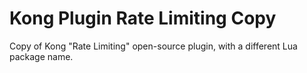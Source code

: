 # Kong Plugin Rate Limiting Copy

Copy of Kong "Rate Limiting" open-source plugin, with a different Lua package name.
